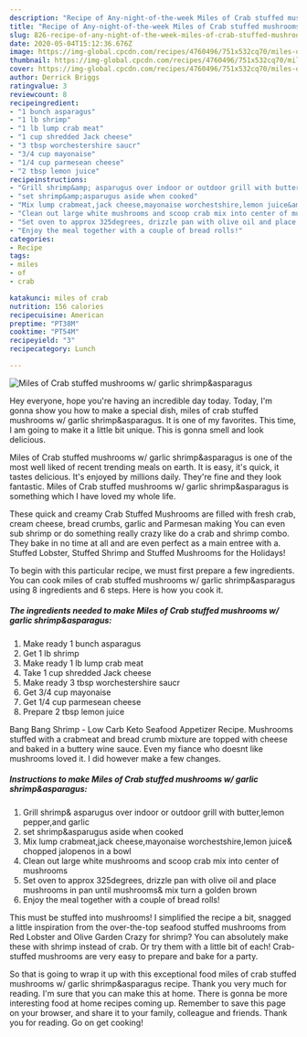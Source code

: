 ```yaml
---
description: "Recipe of Any-night-of-the-week Miles of Crab stuffed mushrooms w/ garlic shrimp&amp;amp;asparagus"
title: "Recipe of Any-night-of-the-week Miles of Crab stuffed mushrooms w/ garlic shrimp&amp;amp;asparagus"
slug: 826-recipe-of-any-night-of-the-week-miles-of-crab-stuffed-mushrooms-w-garlic-shrimp-and-amp-asparagus
date: 2020-05-04T15:12:36.676Z
image: https://img-global.cpcdn.com/recipes/4760496/751x532cq70/miles-of-crab-stuffed-mushrooms-w-garlic-shrimpasparagus-recipe-main-photo.jpg
thumbnail: https://img-global.cpcdn.com/recipes/4760496/751x532cq70/miles-of-crab-stuffed-mushrooms-w-garlic-shrimpasparagus-recipe-main-photo.jpg
cover: https://img-global.cpcdn.com/recipes/4760496/751x532cq70/miles-of-crab-stuffed-mushrooms-w-garlic-shrimpasparagus-recipe-main-photo.jpg
author: Derrick Briggs
ratingvalue: 3
reviewcount: 8
recipeingredient:
- "1 bunch asparagus"
- "1 lb shrimp"
- "1 lb lump crab meat"
- "1 cup shredded Jack cheese"
- "3 tbsp worchestershire saucr"
- "3/4 cup mayonaise"
- "1/4 cup parmesean cheese"
- "2 tbsp lemon juice"
recipeinstructions:
- "Grill shrimp&amp; asparugus over indoor or outdoor grill with butter,lemon pepper,and garlic"
- "set shrimp&amp;asparugus aside when cooked"
- "Mix lump crabmeat,jack cheese,mayonaise worchestshire,lemon juice&amp; chopped jalopenos in a bowl"
- "Clean out large white mushrooms and scoop crab mix into center of mushrooms"
- "Set oven to approx 325degrees, drizzle pan with olive oil and place mushrooms in pan until mushrooms&amp; mix turn a golden brown"
- "Enjoy the meal together with a couple of bread rolls!"
categories:
- Recipe
tags:
- miles
- of
- crab

katakunci: miles of crab 
nutrition: 156 calories
recipecuisine: American
preptime: "PT38M"
cooktime: "PT54M"
recipeyield: "3"
recipecategory: Lunch

---
```



![Miles of Crab stuffed mushrooms w/ garlic shrimp&amp;asparagus](https://img-global.cpcdn.com/recipes/4760496/751x532cq70/miles-of-crab-stuffed-mushrooms-w-garlic-shrimpasparagus-recipe-main-photo.jpg)

Hey everyone, hope you're having an incredible day today. Today, I'm gonna show you how to make a special dish, miles of crab stuffed mushrooms w/ garlic shrimp&amp;asparagus. It is one of my favorites. This time, I am going to make it a little bit unique. This is gonna smell and look delicious.

Miles of Crab stuffed mushrooms w/ garlic shrimp&amp;asparagus is one of the most well liked of recent trending meals on earth. It is easy, it's quick, it tastes delicious. It's enjoyed by millions daily. They're fine and they look fantastic. Miles of Crab stuffed mushrooms w/ garlic shrimp&amp;asparagus is something which I have loved my whole life.

These quick and creamy Crab Stuffed Mushrooms are filled with fresh crab, cream cheese, bread crumbs, garlic and Parmesan making You can even sub shrimp or do something really crazy like do a crab and shrimp combo. They bake in no time at all and are even perfect as a main entree with a. Stuffed Lobster, Stuffed Shrimp and Stuffed Mushrooms for the Holidays!


To begin with this particular recipe, we must first prepare a few ingredients. You can cook miles of crab stuffed mushrooms w/ garlic shrimp&amp;asparagus using 8 ingredients and 6 steps. Here is how you cook it.

<!--inarticleads1-->

##### The ingredients needed to make Miles of Crab stuffed mushrooms w/ garlic shrimp&amp;asparagus:

1. Make ready 1 bunch asparagus
1. Get 1 lb shrimp
1. Make ready 1 lb lump crab meat
1. Take 1 cup shredded Jack cheese
1. Make ready 3 tbsp worchestershire saucr
1. Get 3/4 cup mayonaise
1. Get 1/4 cup parmesean cheese
1. Prepare 2 tbsp lemon juice


Bang Bang Shrimp - Low Carb Keto Seafood Appetizer Recipe. Mushrooms stuffed with a crabmeat and bread crumb mixture are topped with cheese and baked in a buttery wine sauce. Even my fiance who doesnt like mushrooms loved it. I did however make a few changes. 

<!--inarticleads2-->

##### Instructions to make Miles of Crab stuffed mushrooms w/ garlic shrimp&amp;asparagus:

1. Grill shrimp&amp; asparugus over indoor or outdoor grill with butter,lemon pepper,and garlic
1. set shrimp&amp;asparugus aside when cooked
1. Mix lump crabmeat,jack cheese,mayonaise worchestshire,lemon juice&amp; chopped jalopenos in a bowl
1. Clean out large white mushrooms and scoop crab mix into center of mushrooms
1. Set oven to approx 325degrees, drizzle pan with olive oil and place mushrooms in pan until mushrooms&amp; mix turn a golden brown
1. Enjoy the meal together with a couple of bread rolls!


This must be stuffed into mushrooms! I simplified the recipe a bit, snagged a little inspiration from the over-the-top seafood stuffed mushrooms from Red Lobster and Olive Garden Crazy for shrimp? You can absolutely make these with shrimp instead of crab. Or try them with a little bit of each! Crab-stuffed mushrooms are very easy to prepare and bake for a party. 

So that is going to wrap it up with this exceptional food miles of crab stuffed mushrooms w/ garlic shrimp&amp;asparagus recipe. Thank you very much for reading. I'm sure that you can make this at home. There is gonna be more interesting food at home recipes coming up. Remember to save this page on your browser, and share it to your family, colleague and friends. Thank you for reading. Go on get cooking!
